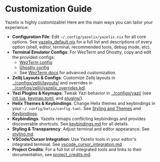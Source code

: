 # Customization Guide

Yazelix is highly customizable! Here are the main ways you can tailor your experience:

- **Configuration File**: Edit `~/.config/yazelix/yazelix.nix` for all core options. See [yazelix_default.nix](../yazelix_default.nix) for a full list and descriptions of every option (shell, editor, terminal, recommended tools, debug mode, etc).
- **Terminal Emulator Configs**: For WezTerm and Ghostty, copy and edit the provided configs:
  - [WezTerm config](../configs/terminal_emulators/wezterm/.wezterm.lua)
  - [Ghostty config](../configs/terminal_emulators/ghostty/config)
  - See [WezTerm docs](https://wezfurlong.org/wezterm/config/files.html) for advanced customization.
- **Zellij Layouts & Configs**: Customize Zellij layouts in [../configs/zellij/layouts/](../configs/zellij/layouts/) and overrides in [../configs/zellij/yazelix_overrides.kdl](../configs/zellij/yazelix_overrides.kdl).
- **Yazi Plugins & Keymaps**: Tweak Yazi behavior in [../configs/yazi/](../configs/yazi/) (see [init.lua](../configs/yazi/init.lua), [keymap.toml](../configs/yazi/keymap.toml), and [plugins/](../configs/yazi/plugins/)).
- **Helix Themes & Keybindings**: Change Helix themes and keybindings in your `~/.config/helix/config.toml`. See [Styling and Themes](./styling.md) and [Keybindings](./keybindings.md).
- **Keybindings**: Yazelix remaps conflicting keybindings and provides discoverable shortcuts. See [keybindings.md](./keybindings.md) for all details.
- **Styling & Transparency**: Adjust terminal and editor appearance. See [styling.md](./styling.md).
- **VSCode/Cursor Integration**: Use Yazelix tools in your editor's integrated terminal. See [vscode_cursor_integration.md](./vscode_cursor_integration.md).
- **Project Credits**: For a full list of integrated tools and links to their documentation, see [project_credits.md](./project_credits.md). 